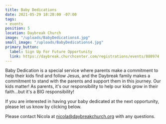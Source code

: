 ```yaml
---
title: Baby Dedications
date: 2021-05-29 18:28:00 -07:00
tags:
- events
position: 5
location: Daybreak Church
image: "/uploads/BabyDedications4.jpg"
small_image: "/uploads/BabyDedications4.jpg"
primary_button:
  label: Sign Up For Future Opportunity
  link: https://daybreak.churchcenter.com/registrations/events/880974
---
```


Baby Dedication is a special service where parents make a commitment to help their kids find and follow Jesus, and the Daybreak family makes a commitment to stand with the parents and support them in this journey. Our kids matter! As parents, it's our responsibility to help our kids grow in their faith...but it's a BIG responsibility!

If you are interested in having your baby dedicated at the next opportunity, please let us know by clicking below.

Please contact Nicola at nicola@daybreakchurch.org with any questions.